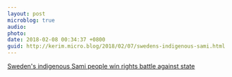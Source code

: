 ```yaml
---
layout: post
microblog: true
audio: 
photo: 
date: 2018-02-08 00:34:37 +0800
guid: http://kerim.micro.blog/2018/02/07/swedens-indigenous-sami.html
---
```

[Sweden's indigenous Sami people win rights battle against state](https://www.theguardian.com/world/2016/feb/03/sweden-indigenous-sami-people-win-rights-battle-against-state)
